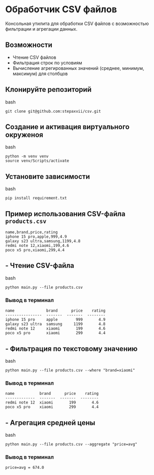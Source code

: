 # Обработчик CSV файлов

Консольная утилита для обработки CSV файлов с возможностью фильтрации и агрегации данных.

## Возможности

- Чтение CSV файлов
- Фильтрация строк по условиям
- Вычисление агрегированных значений (среднее, минимум, максимум) для столбцов

## Клонируйте репозиторий
bash
```
git clone git@github.com:stepaxvii/csv.git
```

## Создание и активация виртуального окруженоя
bash
```
python -m venv venv
source venv/Scripts/activate
```

## Установите зависимости
bash
```
pip install requirement.txt
```

## Пример использования CSV-файла `products.csv`
```
name,brand,price,rating
iphone 15 pro,apple,999,4.9
galaxy s23 ultra,samsung,1199,4.8
redmi note 12,xiaomi,199,4.6
poco x5 pro,xiaomi,299,4.4
```

## - Чтение CSV-файла
bash
```
python main.py --file products.csv
```
### Вывод в терминал
```
name              brand      price    rating
----------------  -------  -------  --------
iphone 15 pro     apple        999       4.9
galaxy s23 ultra  samsung     1199       4.8
redmi note 12     xiaomi       199       4.6
poco x5 pro       xiaomi       299       4.4
```

## - Фильтрация по текстовому значению
bash
```
python main.py --file products.csv --where "brand=xiaomi"
```
### Вывод в терминал
```
name           brand      price    rating
-------------  -------  -------  --------
redmi note 12  xiaomi       199       4.6
poco x5 pro    xiaomi       299       4.4
```

## - Агрегация средней цены
bash
```
python main.py --file products.csv --aggregate "price=avg"
```
### Вывод в терминал
```
price=avg = 674.0
```
